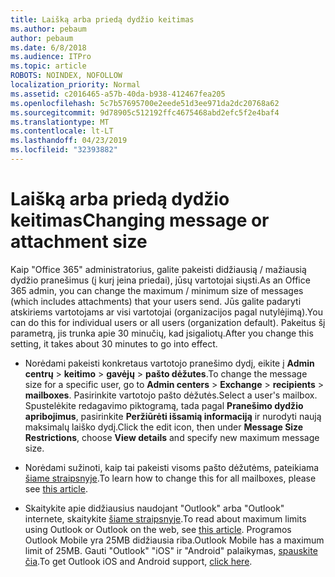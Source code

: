 ```yaml
---
title: Laišką arba priedą dydžio keitimas
ms.author: pebaum
author: pebaum
ms.date: 6/8/2018
ms.audience: ITPro
ms.topic: article
ROBOTS: NOINDEX, NOFOLLOW
localization_priority: Normal
ms.assetid: c2016465-a57b-40da-b938-412467fea205
ms.openlocfilehash: 5c7b57695700e2eede51d3ee971da2dc20768a62
ms.sourcegitcommit: 9d78905c512192ffc4675468abd2efc5f2e4baf4
ms.translationtype: MT
ms.contentlocale: lt-LT
ms.lasthandoff: 04/23/2019
ms.locfileid: "32393882"
---
```

# <a name="changing-message-or-attachment-size"></a><span data-ttu-id="5fc3d-102">Laišką arba priedą dydžio keitimas</span><span class="sxs-lookup"><span data-stu-id="5fc3d-102">Changing message or attachment size</span></span>

<span data-ttu-id="5fc3d-103">Kaip "Office 365" administratorius, galite pakeisti didžiausią / mažiausią dydžio pranešimus (į kurį įeina priedai), jūsų vartotojai siųsti.</span><span class="sxs-lookup"><span data-stu-id="5fc3d-103">As an Office 365 admin, you can change the maximum / minimum size of messages (which includes attachments) that your users send.</span></span> <span data-ttu-id="5fc3d-104">Jūs galite padaryti atskiriems vartotojams ar visi vartotojai (organizacijos pagal nutylėjimą).</span><span class="sxs-lookup"><span data-stu-id="5fc3d-104">You can do this for individual users or all users (organization default).</span></span> <span data-ttu-id="5fc3d-105">Pakeitus šį parametrą, jis trunka apie 30 minučių, kad įsigaliotų.</span><span class="sxs-lookup"><span data-stu-id="5fc3d-105">After you change this setting, it takes about 30 minutes to go into effect.</span></span>
  
- <span data-ttu-id="5fc3d-106">Norėdami pakeisti konkretaus vartotojo pranešimo dydį, eikite į **Admin centrų** \> **keitimo** \> **gavėjų** \> **pašto dėžutes**.</span><span class="sxs-lookup"><span data-stu-id="5fc3d-106">To change the message size for a specific user, go to **Admin centers** \> **Exchange** \> **recipients** \> **mailboxes**.</span></span> <span data-ttu-id="5fc3d-107">Pasirinkite vartotojo pašto dėžutės.</span><span class="sxs-lookup"><span data-stu-id="5fc3d-107">Select a user's mailbox.</span></span> <span data-ttu-id="5fc3d-108">Spustelėkite redagavimo piktogramą, tada pagal **Pranešimo dydžio apribojimus**, pasirinkite **Peržiūrėti išsamią informaciją** ir nurodyti naują maksimalų laiško dydį.</span><span class="sxs-lookup"><span data-stu-id="5fc3d-108">Click the edit icon, then under **Message Size Restrictions**, choose **View details** and specify new maximum message size.</span></span> 
    
- <span data-ttu-id="5fc3d-109">Norėdami sužinoti, kaip tai pakeisti visoms pašto dėžutėms, pateikiama [šiame straipsnyje](https://www.microsoft.com/microsoft-365/blog/2015/04/15/office-365-now-supports-larger-email-messages-up-to-150-mb/).</span><span class="sxs-lookup"><span data-stu-id="5fc3d-109">To learn how to change this for all mailboxes, please see [this article](https://www.microsoft.com/microsoft-365/blog/2015/04/15/office-365-now-supports-larger-email-messages-up-to-150-mb/).</span></span>
    
- <span data-ttu-id="5fc3d-110">Skaitykite apie didžiausius naudojant "Outlook" arba "Outlook" internete, skaitykite [šiame straipsnyje](https://technet.microsoft.com/library/exchange-online-limits.aspx#MessageLimits).</span><span class="sxs-lookup"><span data-stu-id="5fc3d-110">To read about maximum limits using Outlook or Outlook on the web, see [this article](https://technet.microsoft.com/library/exchange-online-limits.aspx#MessageLimits).</span></span> <span data-ttu-id="5fc3d-111">Programos Outlook Mobile yra 25MB didžiausia riba.</span><span class="sxs-lookup"><span data-stu-id="5fc3d-111">Outlook Mobile has a maximum limit of 25MB.</span></span> <span data-ttu-id="5fc3d-112">Gauti "Outlook" "iOS" ir "Android" palaikymas, [spauskite čia](https://support.office.com/article/Get-in-app-help-for-Outlook-for-iOS-and-Android-218a22d1-9fa5-4889-b689-de1c63493243).</span><span class="sxs-lookup"><span data-stu-id="5fc3d-112">To get Outlook iOS and Android support, [click here](https://support.office.com/article/Get-in-app-help-for-Outlook-for-iOS-and-Android-218a22d1-9fa5-4889-b689-de1c63493243).</span></span>
    

